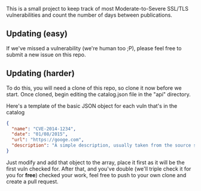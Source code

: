 This is a small project to keep track of most Moderate-to-Severe SSL/TLS vulnerabilities and count the number of days between publications.

## Updating (easy)
If we've missed a vulnerability (we're human too ;P), please feel free to submit a new issue on this repo.


## Updating (harder)
To do this, you will need a clone of this repo, so clone it now before we start.
Once cloned, begin editing the catalog.json file in the "api" directory.

Here's a template of the basic JSON object for each vuln that's in the catalog

```json
{
  "name": "CVE-2014-1234",
  "date": "01/08/2015",
  "url": "https://googe.com",
  "description": "A simple description, usually taken from the source site, either paraphrased or cut down to keep short."
}
``` 
Just modify and add that object to the array, place it first as it will be the first vuln checked for. After that, and you've double (we'll triple check it for you for <b>free</b>) checked your work, feel free to push to your own clone and create a pull request.
